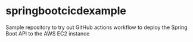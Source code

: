 # springbootcicdexample
Sample repository to try out GitHub actions workflow to deploy the Spring Boot API to the AWS EC2 instance
